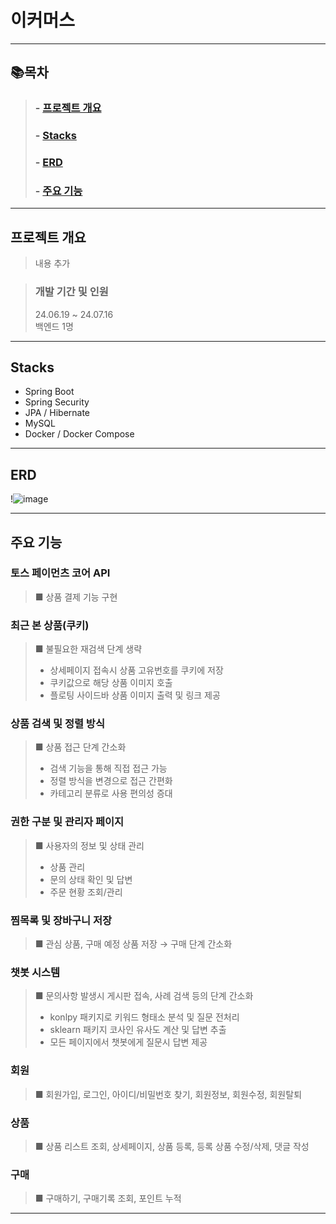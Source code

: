 # 이커머스

* * *

## 📚목차
>
>###   - [프로젝트 개요](#프로젝트-개요)
>###   - [Stacks](#Stacks)
>###   - [ERD](#ERD)
>###   - [주요 기능](#주요-기능)

* * *
## 프로젝트 개요  

>내용 추가
>

>### 개발 기간 및 인원
>24.06.19 ~ 24.07.16<br>
>백엔드 1명
* * *
## Stacks
- Spring Boot
- Spring Security
- JPA / Hibernate
- MySQL
- Docker / Docker Compose

* * *

## ERD
!![image](https://github.com/user-attachments/assets/08b1ae09-752e-48bb-abc9-d0c012e95d20)



* * *

## 주요 기능


### 토스 페이먼츠 코어 API
>■ 상품 결제 기능 구현

### 최근 본 상품(쿠키)
>■ 불필요한 재검색 단계 생략
>- 상세페이지 접속시 상품 고유번호를 쿠키에 저장
>- 쿠키값으로 해당 상품 이미지 호출
>- 플로팅 사이드바 상품 이미지 출력 및 링크 제공

### 상품 검색 및 정렬 방식
>■ 상품 접근 단계 간소화
>- 검색 기능을 통해 직접 접근 가능
>- 정렬 방식을 변경으로 접근 간편화
>- 카테고리 분류로 사용 편의성 증대
  
### 권한 구분 및 관리자 페이지
>■ 사용자의 정보 및 상태 관리
>- 상품 관리
>- 문의 상태 확인 및 답변
>- 주문 현황 조회/관리
  
### 찜목록 및 장바구니 저장
>■ 관심 상품, 구매 예정 상품 저장 → 구매 단계 간소화

### 챗봇 시스템
>■ 문의사항 발생시 게시판 접속, 사례 검색 등의 단계 간소화
>- konlpy 패키지로 키워드 형태소 분석 및 질문 전처리
>- sklearn 패키지 코사인 유사도 계산 및 답변 추출
>- 모든 페이지에서 챗봇에게 질문시 답변 제공

### 회원
>■ 회원가입, 로그인, 아이디/비밀번호 찾기, 회원정보, 회원수정, 회원탈퇴

### 상품
>■ 상품 리스트 조회, 상세페이지, 상품 등록, 등록 상품 수정/삭제, 댓글 작성

### 구매
>■ 구매하기, 구매기록 조회, 포인트 누적


* * *
